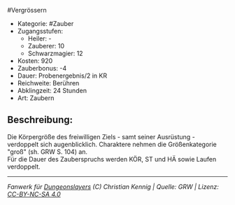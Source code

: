 #Vergrössern  
- Kategorie: #Zauber  
- Zugangsstufen:  
  - Heiler: -  
  - Zauberer: 10  
  - Schwarzmagier: 12  
- Kosten: 920  
- Zauberbonus: -4  
- Dauer: Probenergebnis/2 in KR  
- Reichweite: Berühren  
- Abklingzeit: 24 Stunden  
- Art: Zaubern     

## Beschreibung:
Die Körpergröße des freiwilligen Ziels - samt seiner Ausrüstung - verdoppelt sich augenblicklich. Charaktere nehmen die Größenkategorie "groß" (sh. GRW S. 104) an.<br>Für die Dauer des Zauberspruchs werden KÖR, ST und HÄ sowie Laufen verdoppelt.


___
*Fanwerk für [Dungeonslayers](https://www.dungeonslayers.net/) (C) Christian Kennig | Quelle: GRW | Lizenz: [CC-BY-NC-SA 4.0](https://creativecommons.org/licenses/by-nc-sa/4.0/deed.de)*